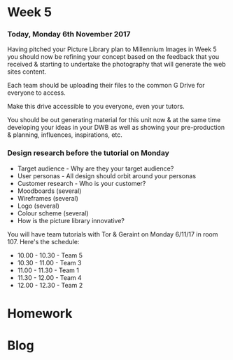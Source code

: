 # Week 5

### Today, Monday 6th November 2017

Having pitched your Picture Library plan to Millennium Images in Week 5 you should now be refining your concept based on the feedback that you received & starting to undertake the photography that will generate the web sites content.

Each team should be uploading their files to the common G Drive for everyone to access.

Make this drive accessible to you everyone, even your tutors.

You should be out generating material for this unit now & at the same time developing your ideas in your DWB as well as showing your pre-production & planning, influences, inspirations, etc.

### Design research before the tutorial on Monday

* Target audience - Why are they your target audience?
* User personas - All design should orbit around your personas
* Customer research - Who is your customer?  
* Moodboards (several)
* Wireframes (several)
* Logo (several)
* Colour scheme (several)
* How is the picture library innovative?

You will have team tutorials with Tor & Geraint on Monday 6/11/17 in room 107. Here's the schedule:
* 10.00 - 10.30 - Team 5
* 10.30 - 11.00 - Team 3
* 11.00 - 11.30 - Team 1
* 11.30 - 12.00 - Team 4
* 12.00 - 12.30 - Team 2


# Homework


# Blog
